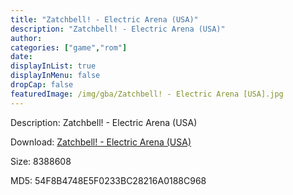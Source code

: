 ```yaml
---
title: "Zatchbell! - Electric Arena (USA)"
description: "Zatchbell! - Electric Arena (USA)"
author: 
categories: ["game","rom"]
date: 
displayInList: true
displayInMenu: false
dropCap: false
featuredImage: /img/gba/Zatchbell! - Electric Arena [USA].jpg
---
```


Description: Zatchbell! - Electric Arena (USA)

Download: <a style="text-decoration:underline;" href="https://mega.nz/#!nbBQXSbY!mL3f7ilj01EpQma3IubvmwNpTG0d9zRrLMMhks8u37Q" target = "_blank" rel = "nofollow" > Zatchbell! - Electric Arena (USA)</a>

Size: 8388608

MD5: 54F8B4748E5F0233BC28216A0188C968

